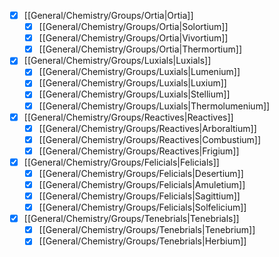 - [x] [[General/Chemistry/Groups/Ortia|Ortia]]
  - [x] [[General/Chemistry/Groups/Ortia|Solortium]]
  - [x] [[General/Chemistry/Groups/Ortia|Vivortium]]
  - [x] [[General/Chemistry/Groups/Ortia|Thermortium]]
- [x] [[General/Chemistry/Groups/Luxials|Luxials]]
  - [x] [[General/Chemistry/Groups/Luxials|Lumenium]]
  - [x] [[General/Chemistry/Groups/Luxials|Luxium]]
  - [x] [[General/Chemistry/Groups/Luxials|Stellium]]
  - [x] [[General/Chemistry/Groups/Luxials|Thermolumenium]]
- [x] [[General/Chemistry/Groups/Reactives|Reactives]]
  - [x] [[General/Chemistry/Groups/Reactives|Arboraltium]]
  - [x] [[General/Chemistry/Groups/Reactives|Combustium]]
  - [x] [[General/Chemistry/Groups/Reactives|Frigium]]
- [x] [[General/Chemistry/Groups/Felicials|Felicials]]
  - [x] [[General/Chemistry/Groups/Felicials|Desertium]]
  - [x] [[General/Chemistry/Groups/Felicials|Amuletium]]
  - [x] [[General/Chemistry/Groups/Felicials|Sagittium]]
  - [x] [[General/Chemistry/Groups/Felicials|Solfelicium]]
- [x] [[General/Chemistry/Groups/Tenebrials|Tenebrials]]
  - [x] [[General/Chemistry/Groups/Tenebrials|Tenebrium]]
  - [x] [[General/Chemistry/Groups/Tenebrials|Herbium]]
